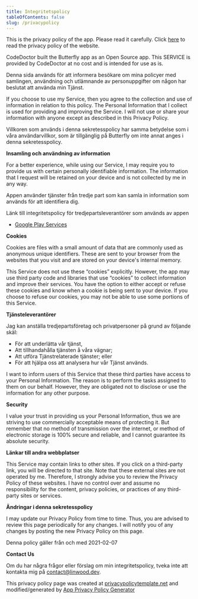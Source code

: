 ```yaml
---
title: Integritetspolicy
tableOfContents: false
slug: /privacypolicy
---
```


This is the privacy policy of the app. Please read it carefully.
Click [here](https://go.linwood.dev/privacypolicy) to read the privacy policy of the website.

CodeDoctor built the Butterfly app as an Open Source app. This SERVICE is provided by CodeDoctor at no cost and is intended for use as is.

Denna sida används för att informera besökare om mina policyer med samlingen, användning och utlämnande av personuppgifter om någon har beslutat att använda min Tjänst.

If you choose to use my Service, then you agree to the collection and use of information in relation to this policy. The Personal Information that I collect is used for providing and improving the
Service. I will not use or share your information with anyone except as described in this Privacy Policy.

Villkoren som används i denna sekretesspolicy har samma betydelse som i våra användarvillkor, som är tillgänglig på Butterfly om inte annat anges i denna sekretesspolicy.

**Insamling och användning av information**

For a better experience, while using our Service, I may require you to provide us with certain personally identifiable information. The information that I request will be retained on your device and
is not collected by me in any way.

Appen använder tjänster från tredje part som kan samla in information som används för att identifiera dig.

Länk till integritetspolicy för tredjepartsleverantörer som används av appen

- [Google Play Services](https://www.google.com/policies/privacy/)

**Cookies**

Cookies are files with a small amount of data that are commonly used as anonymous unique identifiers. These are sent to your browser from the websites that you visit and are stored on your device's
internal memory.

This Service does not use these “cookies” explicitly. However, the app may use third party code and libraries that use “cookies” to collect information and improve their services. You have the option
to either accept or refuse these cookies and know when a cookie is being sent to your device. If you choose to refuse our cookies, you may not be able to use some portions of this Service.

**Tjänsteleverantörer**

Jag kan anställa tredjepartsföretag och privatpersoner på grund av följande skäl:

- För att underlätta vår tjänst,
- Att tillhandahålla tjänsten å våra vägnar;
- Att utföra Tjänstrelaterade tjänster; eller
- För att hjälpa oss att analysera hur vår Tjänst används.

I want to inform users of this Service that these third parties have access to your Personal Information. The reason is to perform the tasks assigned to them on our behalf. However, they are obligated
not to disclose or use the information for any other purpose.

**Security**

I value your trust in providing us your Personal Information, thus we are striving to use commercially acceptable means of protecting it. But remember that no method of transmission over the internet,
or method of electronic storage is 100% secure and reliable, and I cannot guarantee its absolute security.

**Länkar till andra webbplatser**

This Service may contain links to other sites. If you click on a third-party link, you will be directed to that site. Note that these external sites are not operated by me. Therefore, I strongly
advise you to review the Privacy Policy of these websites. I have no control over and assume no responsibility for the content, privacy policies, or practices of any third-party sites or services.

**Ändringar i denna sekretesspolicy**

I may update our Privacy Policy from time to time. Thus, you are advised to review this page periodically for any changes. I will notify you of any changes by posting the new Privacy Policy on this
page.

Denna policy gäller från och med 2021-02-07

**Contact Us**

Om du har några frågor eller förslag om min integritetspolicy, tveka inte att kontakta mig på contact@linwood.dev.

This privacy policy page was created at [privacypolicytemplate.net](https://privacypolicytemplate.net) and modified/generated
by [App Privacy Policy Generator](https://app-privacy-policy-generator.nisrulz.com/)
